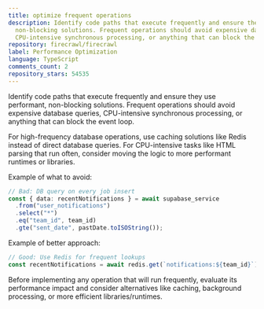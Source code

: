 ```yaml
---
title: optimize frequent operations
description: Identify code paths that execute frequently and ensure they use performant,
  non-blocking solutions. Frequent operations should avoid expensive database queries,
  CPU-intensive synchronous processing, or anything that can block the event loop.
repository: firecrawl/firecrawl
label: Performance Optimization
language: TypeScript
comments_count: 2
repository_stars: 54535
---
```


Identify code paths that execute frequently and ensure they use performant, non-blocking solutions. Frequent operations should avoid expensive database queries, CPU-intensive synchronous processing, or anything that can block the event loop.

For high-frequency database operations, use caching solutions like Redis instead of direct database queries. For CPU-intensive tasks like HTML parsing that run often, consider moving the logic to more performant runtimes or libraries.

Example of what to avoid:
```typescript
// Bad: DB query on every job insert
const { data: recentNotifications } = await supabase_service
  .from("user_notifications")
  .select("*")
  .eq("team_id", team_id)
  .gte("sent_date", pastDate.toISOString());
```

Example of better approach:
```typescript
// Good: Use Redis for frequent lookups
const recentNotifications = await redis.get(`notifications:${team_id}`);
```

Before implementing any operation that will run frequently, evaluate its performance impact and consider alternatives like caching, background processing, or more efficient libraries/runtimes.